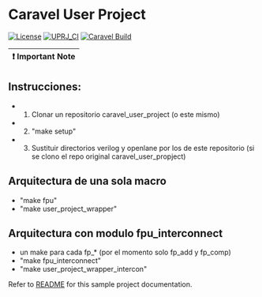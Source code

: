 # Caravel User Project

[![License](https://img.shields.io/badge/License-Apache%202.0-blue.svg)](https://opensource.org/licenses/Apache-2.0) [![UPRJ_CI](https://github.com/efabless/caravel_project_example/actions/workflows/user_project_ci.yml/badge.svg)](https://github.com/efabless/caravel_project_example/actions/workflows/user_project_ci.yml) [![Caravel Build](https://github.com/efabless/caravel_project_example/actions/workflows/caravel_build.yml/badge.svg)](https://github.com/efabless/caravel_project_example/actions/workflows/caravel_build.yml)

| :exclamation: Important Note            |
|-----------------------------------------|

## Instrucciones:
- 1) Clonar un repositorio caravel_user_project (o este mismo)
- 2) "make setup"
- 3) Sustituir directorios verilog y openlane por los de este repositorio (si se clono el repo original caravel_user_propject)

## Arquitectura de una sola macro
- "make fpu"
- "make user_project_wrapper"

## Arquitectura con modulo fpu_interconnect
- un make para cada fp_* (por el momento solo fp_add y fp_comp)
- "make fpu_interconnect"
- "make user_project_wrapper_intercon"


Refer to [README](docs/source/index.md) for this sample project documentation.
